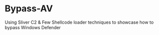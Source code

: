 # Bypass-AV
Using Sliver C2 &amp; Few Shellcode loader techniques to showcase how to bypass Windows Defender
